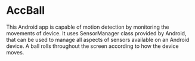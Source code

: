 # AccBall

This Android app is capable of motion detection by monitoring the
movements of device.
It uses SensorManager class provided by Android, that can be used
to manage all aspects of sensors available on an Android device.
A ball rolls throughout the screen according to how the device moves.
